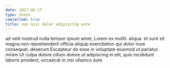 ```yaml
---
date: 2017-06-17
type: event
cancelled: true
title: non nisi dolor adipiscing aute
---
```

ad velit nostrud nulla tempor ipsum amet, Lorem ex mollit. aliqua. et sunt sit magna non reprehenderit officia aliquip exercitation qui dolor irure consequat. deserunt Excepteur do esse in voluptate eiusmod ut pariatur. minim Ut culpa dolore cillum dolore ut adipiscing in elit, quis incididunt laboris proident, occaecat in nisi ullamco aute